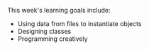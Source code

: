 This week's learning goals include:

* Using data from files to instantiate objects
* Designing classes
* Programming creatively
